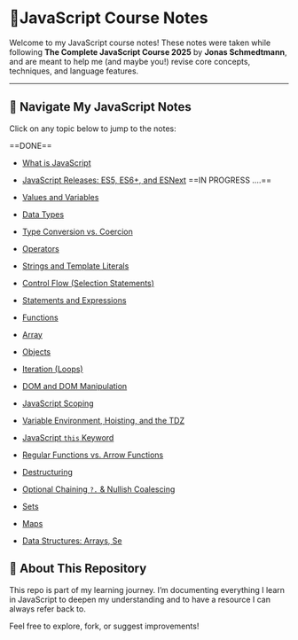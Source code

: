 # 📘JavaScript Course Notes

Welcome to my JavaScript course notes! These notes were taken while following **The Complete JavaScript Course 2025** by **Jonas Schmedtmann**, and are meant to help me (and maybe you!) revise core concepts, techniques, and language features.

---

## 📂 Navigate My JavaScript Notes

Click on any topic below to jump to the notes:

==DONE==

- [What is JavaScript](What%20is%20JavaScript.md)
- [JavaScript Releases: ES5, ES6+, and ESNext](obsidian://open?vault=Mohammed's%20Vault&file=learning-journey%2FJavaScript%2Fnotes%2FEcamScript%2FJavaScript%20Versions%20Overview)
==IN PROGRESS ....==

- [Values and Variables](./Values%20and%20Variables.md)
- [Data Types](./Data%20Types.md)
- [Type Conversion vs. Coercion](./Type%20Conversion%20vs%20Coercion.md)
- [Operators](./Operators.md)
- [Strings and Template Literals](./Strings%20and%20Template%20Literals.md)
- [Control Flow (Selection Statements)](./Control%20Flow.md)
- [Statements and Expressions](./Statements%20and%20Expressions.md)
- [Functions](./Functions.md)
- [Array](./Array.md)
- [Objects](./Objects.md)
- [Iteration (Loops)](./Iteration.md)
- [DOM and DOM Manipulation](./DOM%20and%20DOM%20Manipulation.md)
- [JavaScript Scoping](./JavaScript%20Scoping.md)
- [Variable Environment, Hoisting, and the TDZ](./Hoisting%20and%20TDZ.md)
- [JavaScript `this` Keyword](./this%20Keyword.md)
- [Regular Functions vs. Arrow Functions](./Arrow%20vs%20Regular%20Functions.md)
- [Destructuring](./Destructuring.md)
- [Optional Chaining `?.` & Nullish Coalescing](./Optional%20Chaining%20and%20Nullish.md)
- [Sets](./Sets.md)
- [Maps](./Maps.md)
- [Data Structures: Arrays, Se]()

## 📌 About This Repository

This repo is part of my learning journey. I’m documenting everything I learn in JavaScript to deepen my understanding and to have a resource I can always refer back to.

Feel free to explore, fork, or suggest improvements!
